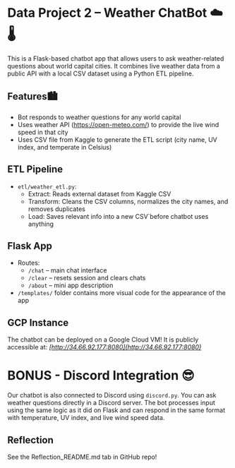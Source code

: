 # Data Project 2 – Weather ChatBot ☁️🌡️

This is a Flask-based chatbot app that allows users to ask weather-related questions about world capital cities. It combines live weather data from a public API with a local CSV dataset using a Python ETL pipeline.

## Features🏙️
- Bot responds to weather questions for any world capital
- Uses weather API (https://open-meteo.com/) to provide the live wind speed in that city
- Uses CSV file from Kaggle to generate the ETL script (city name, UV index, and temperate in Celsius)

## ETL Pipeline 
- `etl/weather_etl.py`:
  - Extract: Reads external dataset from Kaggle CSV
  - Transform: Cleans the CSV columns, normalizes the city names, and removes duplicates
  - Load: Saves relevant info into a new CSV`before chatbot uses anything

## Flask App
- Routes:
  - `/chat` – main chat interface
  - `/clear` – resets session and clears chats
  - `/about` – mini app description
- `/templates/` folder contains more visual code for the appearance of the app

## GCP Instance
The chatbot can be deployed on a Google Cloud VM! It is publicly accessible at: *[http://34.66.92.177:8080](http://34.66.92.177:8080)*

# BONUS - Discord Integration 😎
Our chatbot is also connected to Discord using `discord.py`. You can ask weather questions directly in a Discord server. The bot processes input using the same logic as it did on Flask and can respond in the same format with temperature, UV index, and live wind speed data.

## Reflection
See the Reflection_README.md tab in GitHub repo!
